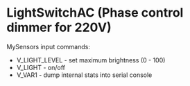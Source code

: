 # LightSwitchAC (Phase control dimmer for 220V) 

MySensors input commands:
- V_LIGHT_LEVEL - set maximum brightness (0 - 100)
- V_LIGHT - on/off
- V_VAR1 - dump internal stats into serial console
